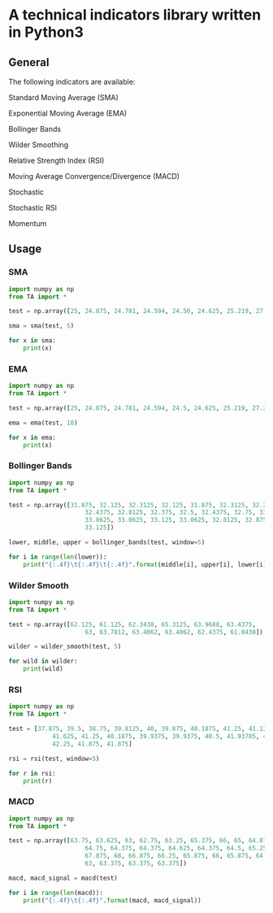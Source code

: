 # A technical indicators library written in Python3

## General

The following indicators are available:

Standard Moving Average (SMA)

Exponential Moving Average (EMA)

Bollinger Bands

Wilder Smoothing

Relative Strength Index (RSI)

Moving Average Convergence/Divergence (MACD)

Stochastic

Stochastic RSI

Momentum

## Usage

### SMA

```python
import numpy as np
from TA import *

test = np.array([25, 24.875, 24.781, 24.594, 24.50, 24.625, 25.219, 27.25])

sma = sma(test, 5)

for x in sma:
    print(x)
```

### EMA

```python
import numpy as np
from TA import *

test = np.array([25, 24.875, 24.781, 24.594, 24.5, 24.625, 25.219, 27.25])

ema = ema(test, 10)

for x in ema:
    print(x)
```

### Bollinger Bands

```python
import numpy as np
from TA import *

test = np.array([31.875, 32.125, 32.3125, 32.125, 31.875, 32.3125, 32.25,
                     32.4375, 32.8125, 32.375, 32.5, 32.4375, 32.75, 33.1875,
                     33.0625, 33.0625, 33.125, 33.0625, 32.8125, 32.875, 33.25,
                     33.125])

lower, middle, upper = bollinger_bands(test, window=5)

for i in range(len(lower)):
    print("{:.4f}\t{:.4f}\t{:.4f}".format(middle[i], upper[i], lower[i]))
```

### Wilder Smooth

```python
import numpy as np
from TA import *

test = np.array([62.125, 61.125, 62.3438, 65.3125, 63.9688, 63.4375,
                     63, 63.7812, 63.4062, 63.4062, 62.4375, 61.8438])

wilder = wilder_smooth(test, 5)

for wild in wilder:
    print(wild)
```

### RSI

```python
import numpy as np
from TA import *

test = [37.875, 39.5, 38.75, 39.8125, 40, 39.875, 40.1875, 41.25, 41.125,
            41.625, 41.25, 40.1875, 39.9375, 39.9375, 40.5, 41.93785, 42.25,
            42.25, 41.875, 41.875]

rsi = rsi(test, window=5)

for r in rsi:
    print(r)
```

### MACD

```python
import numpy as np
from TA import *

test = np.array([63.75, 63.625, 63, 62.75, 63.25, 65.375, 66, 65, 64.875,
                     64.75, 64.375, 64.375, 64.625, 64.375, 64.5, 65.25,
                     67.875, 68, 66.875, 66.25, 65.875, 66, 65.875, 64.75,
                     63, 63.375, 63.375, 63.375])

macd, macd_signal = macd(test)

for i in range(len(macd)):
    print("{:.4f}\t{:.4f}".format(macd, macd_signal))
```
